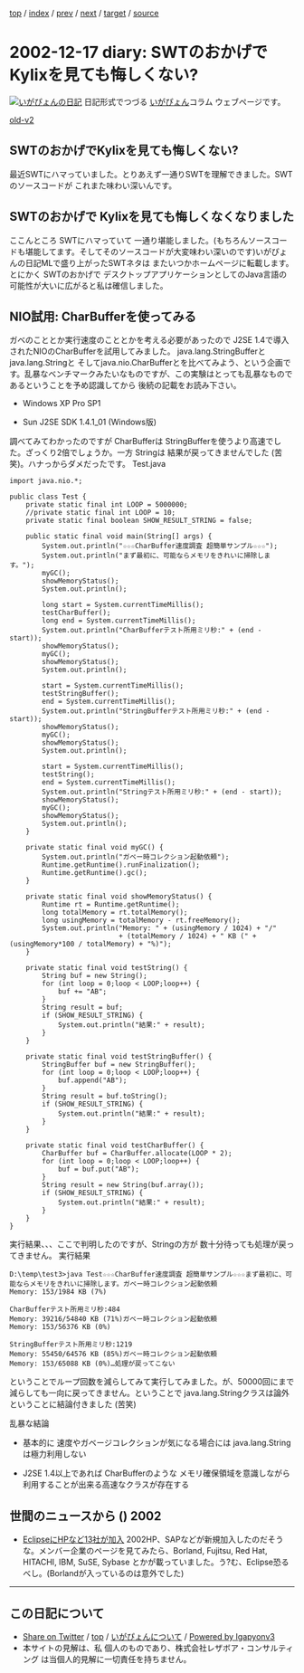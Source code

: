 [top](../index.html) 
 / [index](index.html) 
 / [prev](ig021216.html) 
 / [next](ig021219.html) 
 / [target](http://www.igapyon.jp/igapyon/diary/2002/ig021217.html) 
 / [source](https://github.com/igapyon/diary/blob/master/2002/ig021217.src.md) 

2002-12-17 diary: SWTのおかげでKylixを見ても悔しくない?
=====================================================================================================
[![いがぴょんの日記](http://www.igapyon.jp/igapyon/diary/images/iga200306s.jpg "いがぴょん")](http://www.igapyon.jp/igapyon/diary/memo/memoigapyon.html) 日記形式でつづる [いがぴょん](http://www.igapyon.jp/igapyon/diary/memo/memoigapyon.html)コラム ウェブページです。

[old-v2](ig021217-orig.html)

## SWTのおかげでKylixを見ても悔しくない?

最近SWTにハマっていました。とりあえず一通りSWTを理解できました。SWTのソースコードが これまた味わい深いんです。


## SWTのおかげで Kylixを見ても悔しくなくなりました

ここんところ SWTにハマっていて 一通り堪能しました。(もちろんソースコードも堪能してます。そしてそのソースコードが大変味わい深いのです)いがぴょんの日記MLで盛り上がったSWTネタは またいつかホームページに転載します。とにかく SWTのおかげで デスクトップアプリケーションとしてのJava言語の可能性が大いに広がると私は確信しました。

## NIO試用: CharBufferを使ってみる

ガベのこととか実行速度のこととかを考える必要があったので J2SE 1.4で導入されたNIOのCharBufferを試用してみました。
java.lang.StringBufferとjava.lang.Stringと そしてjava.nio.CharBufferとを比べてみよう、という企画です。乱暴なベンチマークみたいなものですが、この実験はとっても乱暴なものであるということを予め認識してから 後続の記載をお読み下さい。

* Windows XP Pro SP1
  
* Sun J2SE SDK 1.4.1_01 (Windows版)

調べてみてわかったのですが CharBufferは StringBufferを使うより高速でした。ざっくり2倍でしょうか。一方 Stringは 結果が戻ってきませんでした (苦笑)。ハナっからダメだったです。
Test.java

```
import java.nio.*;

public class Test {
    private static final int LOOP = 5000000;
    //private static final int LOOP = 10;
    private static final boolean SHOW_RESULT_STRING = false;

    public static final void main(String[] args) {
        System.out.println("☆☆☆CharBuffer速度調査 超簡単サンプル☆☆☆");
        System.out.println("まず最初に、可能ならメモリをきれいに掃除します。");
        myGC();
        showMemoryStatus();
        System.out.println();

        long start = System.currentTimeMillis();
        testCharBuffer();
        long end = System.currentTimeMillis();
        System.out.println("CharBufferテスト所用ミリ秒:" + (end - start));
        showMemoryStatus();
        myGC();
        showMemoryStatus();
        System.out.println();

        start = System.currentTimeMillis();
        testStringBuffer();
        end = System.currentTimeMillis();
        System.out.println("StringBufferテスト所用ミリ秒:" + (end - start));
        showMemoryStatus();
        myGC();
        showMemoryStatus();
        System.out.println();

        start = System.currentTimeMillis();
        testString();
        end = System.currentTimeMillis();
        System.out.println("Stringテスト所用ミリ秒:" + (end - start));
        showMemoryStatus();
        myGC();
        showMemoryStatus();
        System.out.println();
    }

    private static final void myGC() {
        System.out.println("ガベー時コレクション起動依頼");
        Runtime.getRuntime().runFinalization();
        Runtime.getRuntime().gc();
    }

    private static final void showMemoryStatus() {
        Runtime rt = Runtime.getRuntime();
        long totalMemory = rt.totalMemory();
        long usingMemory = totalMemory - rt.freeMemory();
        System.out.println("Memory: " + (usingMemory / 1024) + "/"
                           + (totalMemory / 1024) + " KB (" + (usingMemory*100 / totalMemory) + "%)");
    }

    private static final void testString() {
        String buf = new String();
        for (int loop = 0;loop < LOOP;loop++) {
            buf += "AB";
        }
        String result = buf;
        if (SHOW_RESULT_STRING) {
            System.out.println("結果:" + result);
        }
    }

    private static final void testStringBuffer() {
        StringBuffer buf = new StringBuffer();
        for (int loop = 0;loop < LOOP;loop++) {
            buf.append("AB");
        }
        String result = buf.toString();
        if (SHOW_RESULT_STRING) {
            System.out.println("結果:" + result);
        }
    }

    private static final void testCharBuffer() {
        CharBuffer buf = CharBuffer.allocate(LOOP * 2);
        for (int loop = 0;loop < LOOP;loop++) {
            buf = buf.put("AB");
        }
        String result = new String(buf.array());
        if (SHOW_RESULT_STRING) {
            System.out.println("結果:" + result);
        }
    }
}
```


実行結果、、、ここで判明したのですが、Stringの方が 数十分待っても処理が戻ってきません。
実行結果

```
D:\temp\test3>java Test☆☆☆CharBuffer速度調査 超簡単サンプル☆☆☆まず最初に、可能ならメモリをきれいに掃除します。ガベー時コレクション起動依頼
Memory: 153/1984 KB (7%)

CharBufferテスト所用ミリ秒:484
Memory: 39216/54840 KB (71%)ガベー時コレクション起動依頼
Memory: 153/56376 KB (0%)

StringBufferテスト所用ミリ秒:1219
Memory: 55450/64576 KB (85%)ガベー時コレクション起動依頼
Memory: 153/65088 KB (0%)…処理が戻ってこない
```


ということでループ回数を減らしてみて実行してみました。が、50000回にまで減らしても一向に戻ってきません。ということで java.lang.Stringクラスは論外ということに結論付きました
(苦笑)

乱暴な結論

* 基本的に 速度やガベージコレクションが気になる場合には java.lang.Stringは極力利用しない
  
* J2SE 1.4以上であれば CharBufferのような メモリ確保領域を意識しながら利用することが出来る高速なクラスが存在する

## 世間のニュースから () 2002

* [EclipseにHPなど13社が加入](http://www.zdnet.co.jp/news/0212/17/nebt_08.html)  2002HP、SAPなどが新規加入したのだそうな。メンバー企業のページを見てみたら、Borland, Fujitsu, Red Hat, HITACHI, IBM, SuSE, Sybase とかが載っていました。う?む、Eclipse恐るべし。(Borlandが入っているのは意外でした)


----------------------------------------------------------------------------------------------------

## この日記について

* [Share on Twitter](https://twitter.com/intent/tweet?hashtags=igapyon%2Cdiary%2C%E3%81%84%E3%81%8C%E3%81%B4%E3%82%87%E3%82%93&text=SWT%E3%81%AE%E3%81%8A%E3%81%8B%E3%81%92%E3%81%A7Kylix%E3%82%92%E8%A6%8B%E3%81%A6%E3%82%82%E6%82%94%E3%81%97%E3%81%8F%E3%81%AA%E3%81%84%3F&url=http%3A%2F%2Fwww.igapyon.jp%2Figapyon%2Fdiary%2F2002%2Fig021217.html) / [top](../index.html) / [いがぴょんについて](http://www.igapyon.jp/igapyon/diary/memo/memoigapyon.html) / [Powered by Igapyonv3](https://github.com/igapyon/igapyonv3)
* 本サイトの見解は、私 個人のものであり、株式会社レザボア・コンサルティング は当個人的見解に一切責任を持ちません。 
